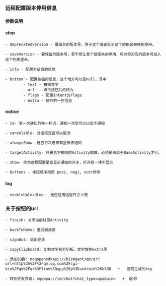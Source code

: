 ### 远程配置版本停用信息



#### 参数说明

  #### stop

    - deprecatedVersion - 要废弃的版本号，等于这个或者低于这个的都会被强制停用。

    - saveVersion - 要保留的版本号，若不想让某个低版本的停用，可以将对应的版本号加入这个列表里来。

    - info - 配置对话框的信息

    - button - 配置按钮的信息，这个地方可以是null，其中
            - text - 按钮文字
            - url  - 点击按钮后的行为
            - flags - 配置Intent的Flags
            - extra - 额外的一些信息


  #### notice

    - id- 某一次通知的唯一标识，通知一次后可以以后不通知

    - cancelable- 对话框是否可以取消

    - alwaysShow- 是否每次进来都显示该通知

    - targetActivity- 只要名字相同的Activity都算，必须是继承于BaseActivity才行。

    - show- 作为远程配置是否显示通知的开关，打开后一律不显示

    - buttons - 按钮顺序按照 posi, negi, nutr排序


  #### log

    - enableUploadLog - 是否启用远程日志上报


  ### 关于按钮的url

    - finish: 关闭当前栈顶Activity

    - backToHome: 退回到桌面

    - signOut: 退出登录

    - copyClipboard: 复制文字到剪切板，文字放在extra里

    - 添加QQ群: mqqopensdkapi://bizAgent/qm/qr?url=http%3A%2F%2Fqm.qq.com%2Fcgi-bin%2Fqm%2Fqr%3Ffrom%3Dapp%26p%3Dandroid%26k%3D   +   官网生成的key

    - 转到好友界面: mqqwpa://im/chat?chat_type=wpa&uin=   +  QQ号
 
